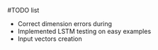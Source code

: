 #TODO list

- Correct dimension errors during
- Implemented LSTM testing on easy examples
- Input vectors creation
